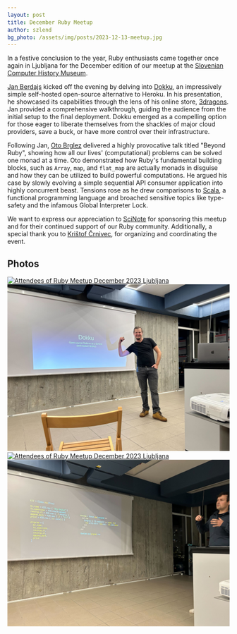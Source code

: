 ```yaml
---
layout: post
title: December Ruby Meetup
author: szlend
bg_photo: /assets/img/posts/2023-12-13-meetup.jpg
---
```


In a festive conclusion to the year, Ruby enthusiasts came together once again in Ljubljana for the December edition of our meetup at the [Slovenian Computer History Museum].

[Jan Berdajs] kicked off the evening by delving into [Dokku], an impressively simple self-hosted open-source alternative to Heroku. In his presentation, he showcased its capabilities through the lens of his online store, [3dragons]. Jan provided a comprehensive walkthrough, guiding the audience from the initial setup to the final deployment. Dokku emerged as a compelling option for those eager to liberate themselves from the shackles of major cloud providers, save a buck, or have more control over their infrastructure.

Following Jan, [Oto Brglez] delivered a highly provocative talk titled "Beyond Ruby", showing how all our lives' (computational) problems can be solved one monad at a time. Oto demonstrated how Ruby's fundamental building blocks, such as `Array`, `map`, and `flat_map` are actually monads in disguise and how they can be utilized to build powerful computations. He argued his case by slowly evolving a simple sequential API consumer application into highly concurrent beast. Tensions rose as he drew comparisons to [Scala], a functional programming language and broached sensitive topics like type-safety and the infamous Global Interpreter Lock.

We want to express our appreciation to [SciNote] for sponsoring this meetup and for their continued support of our Ruby community. Additionally, a special thank you to [Krištof Črnivec], for organizing and coordinating the event.

## Photos

<div class="gallery">
  <a href="/assets/img/posts/2023-12-13-meetup.jpg" target="_blank" >
    <img src="/assets/img/posts/2023-12-13-meetup.jpg" alt="Attendees of Ruby Meetup December 2023 Ljubljana">
  </a>
  <a href="/assets/img/posts/2023-12-13-meetup-jan-berdajs.jpg" target="_blank">
    <img src="/assets/img/posts/2023-12-13-meetup-jan-berdajs.jpg" alt="Jan Berdajs: Dokku">
  </a>
  <a href="/assets/img/posts/2023-12-13-meetup-oto-brglez-audiance.jpg" target="_blank">
    <img src="/assets/img/posts/2023-12-13-meetup-oto-brglez-audiance.jpg" alt="Attendees of Ruby Meetup December 2023 Ljubljana">
  </a>
  <a href="/assets/img/posts/2023-12-13-meetup-oto-brglez.jpg" target="_blank">
    <img src="/assets/img/posts/2023-12-13-meetup-oto-brglez.jpg" alt="Oto Brglez: Beyond Ruby">
  </a>
</div>

[Slovenian Computer History Museum]: https://www.racunalniski-muzej.si/
[Jan Berdajs]: https://github.com/mrbrdo
[Dokku]: https://github.com/dokku/dokku
[3dragons]: https://www.3dragons.si
[Oto Brglez]: https://github.com/otobrglez
[Scala]: https://www.scala-lang.org/
[SciNote]: https://www.scinote.net/
[Krištof Črnivec]: https://si.linkedin.com/in/kri%C5%A1tof-%C4%8Drnivec-582a60150
